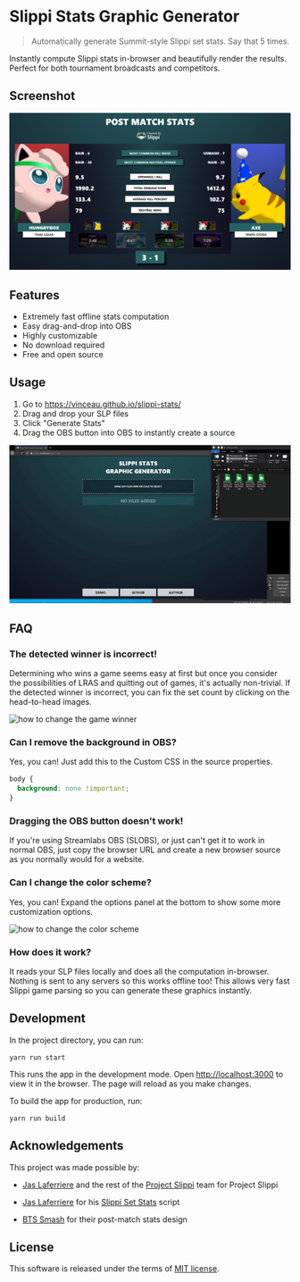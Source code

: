 # Slippi Stats Graphic Generator

> Automatically generate Summit-style Slippi set stats. Say that 5 times.

Instantly compute Slippi stats in-browser and beautifully render the results. Perfect for both tournament broadcasts and competitors.

## Screenshot

![generated slippi stats screenshot](docs/images/screenshot.png)

## Features

- Extremely fast offline stats computation
- Easy drag-and-drop into OBS
- Highly customizable
- No download required
- Free and open source

## Usage

1. Go to <https://vinceau.github.io/slippi-stats/>
2. Drag and drop your SLP files
3. Click "Generate Stats"
4. Drag the OBS button into OBS to instantly create a source

![animated gif showing the usage](docs/images/usage.gif)

## FAQ

### The detected winner is incorrect!

Determining who wins a game seems easy at first but once you consider the possibilities of LRAS and quitting out of games, it's actually non-trivial. If the detected winner is incorrect, you can fix the set count by clicking on the head-to-head images.

![how to change the game winner](https://i.imgur.com/ZzCvVID.gif)

### Can I remove the background in OBS?

Yes, you can! Just add this to the Custom CSS in the source properties.

```css
body {
  background: none !important;
}
```

### Dragging the OBS button doesn't work!

If you're using Streamlabs OBS (SLOBS), or just can't get it to work in normal OBS, just copy the browser URL and create a new browser source as you normally would for a website.

### Can I change the color scheme?

Yes, you can! Expand the options panel at the bottom to show some more customization options.

![how to change the color scheme](https://i.imgur.com/zFnevxq.gif)

### How does it work?

It reads your SLP files locally and does all the computation in-browser. Nothing is sent to any servers so this works offline too! This allows very fast Slippi game parsing so you can generate these graphics instantly.

## Development

In the project directory, you can run:

```
yarn run start
```

This runs the app in the development mode. Open <http://localhost:3000> to view it in the browser. The page will reload as you make changes.

To build the app for production, run:

```
yarn run build
```

## Acknowledgements

This project was made possible by:

- [Jas Laferriere](https://github.com/JLaferri) and the rest of the [Project Slippi](https://slippi.gg/about) team for Project Slippi

- [Jas Laferriere](https://github.com/JLaferri) for his [Slippi Set Stats](https://github.com/project-slippi/slippi-set-stats) script

- [BTS Smash](https://twitter.com/BTSsmash/) for their post-match stats design

## License

This software is released under the terms of [MIT license](LICENSE).
